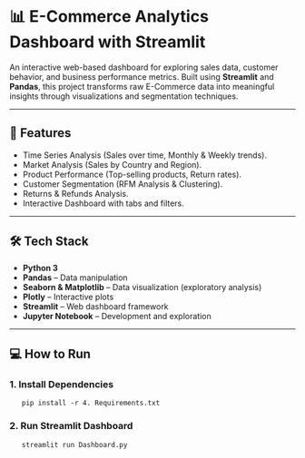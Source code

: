 # 📊 E-Commerce Analytics Dashboard with Streamlit

An interactive web-based dashboard for exploring sales data, customer behavior, and business performance metrics. Built using **Streamlit** and **Pandas**, this project transforms raw E-Commerce data into meaningful insights through visualizations and segmentation techniques.

---

## 🚀 Features

- Time Series Analysis (Sales over time, Monthly & Weekly trends).
- Market Analysis (Sales by Country and Region).
- Product Performance (Top-selling products, Return rates).
- Customer Segmentation (RFM Analysis & Clustering).
- Returns & Refunds Analysis.
- Interactive Dashboard with tabs and filters.

---

## 🛠️ Tech Stack

- **Python 3**
- **Pandas** – Data manipulation
- **Seaborn & Matplotlib** – Data visualization (exploratory analysis)
- **Plotly** – Interactive plots
- **Streamlit** – Web dashboard framework
- **Jupyter Notebook** – Development and exploration

---

## 💻 How to Run

### 1. Install Dependencies
       pip install -r 4. Requirements.txt


### 2. Run Streamlit Dashboard
       streamlit run Dashboard.py


  

